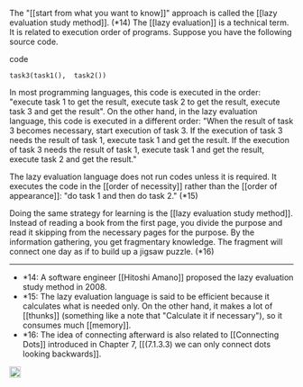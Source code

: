 
The "[[start from what you want to know]]" approach is called the [[lazy evaluation study method]]. (*14)
The [[lazy evaluation]] is a technical term. It is related to execution order of programs. Suppose you have the following source code.

code

```
task3(task1(),  task2())
```


In most programming languages, this code is executed in the order: "execute task 1 to get the result, execute task 2 to get the result, execute task 3 and get the result". On the other hand, in the lazy evaluation language, this code is executed in a different order: "When the result of task 3 becomes necessary, start execution of task 3. If the execution of task 3 needs the result of task 1, execute task 1 and get the result. If the execution of task 3 needs the result of task 1, execute task 1 and get the result, execute task 2 and get the result."

The lazy evaluation language does not run codes unless it is required. It executes the code in the [[order of necessity]] rather than the [[order of appearance]]: "do task 1 and then do task 2." (*15)

Doing the same strategy for learning is the [[lazy evaluation study method]]. Instead of reading a book from the first page, you divide the purpose and read it skipping from the necessary pages for the purpose. By the information gathering, you get fragmentary knowledge. The fragment will connect one day as if to build up a jigsaw puzzle. (*16)

---

- *14: A software engineer [[Hitoshi Amano]] proposed the lazy evaluation study method in 2008.
- *15: The lazy evaluation language is said to be efficient because it calculates what is needed only. On the other hand, it makes a lot of [[thunks]] (something like a note that "Calculate it if necessary"), so it consumes much [[memory]].
- *16: The idea of ​​connecting afterward is also related to [[Connecting Dots]] introduced in Chapter 7, [[(7.1.3.3) we can only connect dots looking backwards]].

<img src='https://scrapbox.io/api/pages/nishio/en/icon' alt='en.icon' height="19.5"/>
